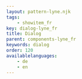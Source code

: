```yaml
---
layout: pattern-lyne.njk
tags: 
    - showitem_fr
key: dialog-lyne_fr
title: Dialog
parent: components-lyne_fr
keywords: dialog
order: 120
availablelanguages: 
    - de
    - en
---
```

